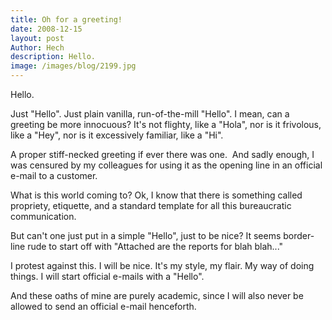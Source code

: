 ```yaml
---
title: Oh for a greeting!
date: 2008-12-15
layout: post
Author: Hech
description: Hello.
image: /images/blog/2199.jpg
---
```


Hello.

 Just &quot;Hello&quot;. Just plain vanilla, run-of-the-mill &quot;Hello&quot;. I mean, can a greeting be more innocuous? It's not flighty, like a &quot;Hola&quot;, nor is it frivolous, like a &quot;Hey&quot;, nor is it excessively familiar, like a &quot;Hi&quot;. &nbsp;

 A proper stiff-necked greeting if ever there was one. &nbsp;And sadly enough, I was censured by my colleagues for using it as the opening line in an official e-mail to a customer. &nbsp;

 What is this world coming to? Ok, I know that there is something called propriety, etiquette, and a standard template for all this bureaucratic communication. &nbsp;

 But can't one just put in a simple &quot;Hello&quot;, just to be nice? It seems border-line rude to start off with &quot;Attached are the reports for blah blah...&quot;&nbsp;

 I protest against this. I will be nice. It's my style, my flair. My way of doing things. I will start official e-mails with a &quot;Hello&quot;. &nbsp;

 And these oaths of mine are purely academic, since I will also never be allowed to send an official e-mail henceforth.



